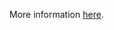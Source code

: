 More information [here](https://docs.paloaltonetworks.com/content/techdocs/en_US/prisma/prisma-cloud/prisma-cloud-code-security-policy-reference/oci-policies/iam/oci-iam-password-policy-must-contain-uppercase-characters.html).

